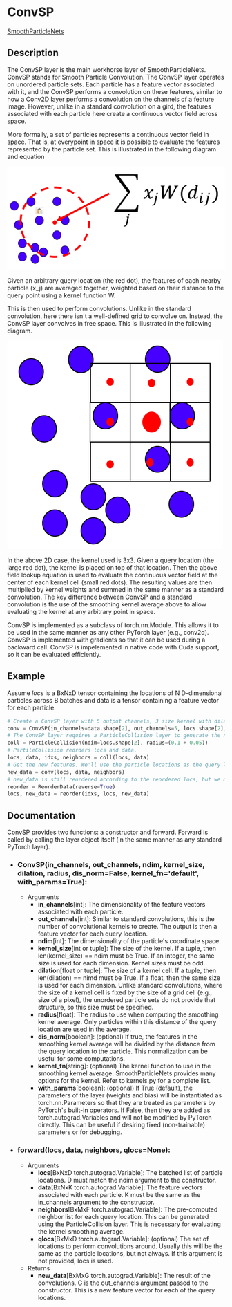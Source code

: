 # ConvSP

[SmoothParticleNets](https://cschenck.github.io/SmoothParticleNets)

## Description

The ConvSP layer is the main workhorse layer of SmoothParticleNets.
ConvSP stands for Smooth Particle Convolution.
The ConvSP layer operates on unordered particle sets.
Each particle has a feature vector associated with it, and the ConvSP performs a convolution on these features, similar to how a Conv2D layer performs a convolution on the channels of a feature image.
However, unlike in a standard convolution on a gird, the features associated with each particle here create a continuous vector field across space.

More formally, a set of particles represents a continuous vector field in space.
That is, at everypoint in space it is possible to evaluate the features represented by the particle set.
This is illustrated in the following diagram and equation

![](kernel_diagram.png)

Given an arbitrary query location (the red dot), the features of each nearby particle (x_j) are averaged together, weighted based on their distance to the query point using a kernel function W.

This is then used to perform convolutions.
Unlike in the standard convolution, here there isn't a well-defined grid to convolve on.
Instead, the ConvSP layer convolves in free space.
This is illustrated in the following diagram.

![](conv_diagram.png)

In the above 2D case, the kernel used is 3x3.
Given a query location (the large red dot), the kernel is placed on top of that location.
Then the above field lookup equation is used to evaluate the continuous vector field at the center of each kernel cell (small red dots).
The resulting values are then multiplied by kernel weights and summed in the same manner as a standard convolution.
The key difference between ConvSP and a standard convolution is the use of the smoothing kernel average above to allow evaluating the kernel at any arbitrary point in space.


ConvSP is implemented as a subclass of torch.nn.Module.
This allows it to be used in the same manner as any other PyTorch layer (e.g., conv2d).
ConvSP is implemented with gradients so that it can be used during a backward call.
ConvSP is impelemented in native code with Cuda support, so it can be evaluated efficiently.

## Example

Assume *locs* is a BxNxD tensor containing the locations of N D-dimensional particles across B batches and data is a tensor containing a feature vector for each particle.
```python
# Create a ConvSP layer with 5 output channels, 3 size kernel with dilation of 0.05, and a radius of 0.1.
conv = ConvSP(in_channels=data.shape[2], out_channels=5, locs.shape[2], kernel_size=3, dilation=0.05, radius=0.1, dis_norm=False, with_params=True, kernel_fn='spiky')
# The ConvSP layer requires a ParticleCollision layer to generate the neighbor list. The radius of the neighbor list should be the maximum distance a neighor of any kernel cell could be from the center of the kernel, which is radius + kernel_size/2*dilation.
coll = ParticleCollision(ndim=locs.shape[2], radius=(0.1 + 0.05))
# PartileCollision reorders locs and data.
locs, data, idxs, neighbors = coll(locs, data)
# Get the new features. We'll use the particle locations as the query locations, so we won't be passing anything for qlocs.
new_data = conv(locs, data, neighbors)
# new_data is still reordered according to the reordered locs, but we might want them in the original order.
reorder = ReorderData(reverse=True)
locs, new_data = reorder(idxs, locs, new_data)
```


## Documentation

ConvSP provides two functions: a constructor and forward.
Forward is called by calling the layer object itself (in the same manner as any standard PyTorch layer).

* ### ConvSP(in_channels, out_channels, ndim, kernel_size, dilation, radius, dis_norm=False, kernel_fn='default', with_params=True):
    * Arguments
        * **in_channels**[int]: The dimensionality of the feature vectors associated with each particle.
        * **out_channels**[int]: Similar to standard convolutions, this is the number of convolutional kernels to create. The output is then a feature vector for each query location.
        * **ndim**[int]: The dimensionality of the particle's coordinate space.
        * **kernel_size**[int or tuple]: The size of the kernel. If a tuple, then len(kernel_size) == ndim must be True. If an integer, the same size is used for each dimension. Kernel sizes must be odd.
        * **dilation**[float or tuple]: The size of a kernel cell. If a tuple, then len(dilation) == nimd must be True. If a float, then the same size is used for each dimension. Unlike standard convolutions, where the size of a kernel cell is fixed by the size of a grid cell (e.g., size of a pixel), the unordered particle sets do not provide that structure, so this size must be specified.
        * **radius**[float]: The radius to use when computing the smoothing kernel average. Only particles within this distance of the query location are used in the average.
        * **dis_norm**[boolean]: (optional) If true, the features in the smoothing kernel average will be divided by the distance from the query location to the particle. This normalization can be useful for some computations.
        * **kernel_fn**[string]: (optional) The kernel function to use in the smoothing kernel average. SmoothParticleNets provides many options for the kernel. Refer to kernels.py for a complete list.
        * **with_params**[boolean]: (optional) If True (default), the parameters of the layer (weights and bias) will be instantiated as torch.nn.Parameters so that they are treated as parameters by PyTorch's built-in operators. If False, then they are added as torch.autograd.Variables and will not be modified by PyTorch directly. This can be useful if desiring fixed (non-trainable) parameters or for debugging.

* ### forward(locs, data, neighbors, qlocs=None):
    * Arguments
        * **locs**[BxNxD torch.autograd.Variable]: The batched list of particle locations. D must match the ndim argument to the constructor.
        * **data**[BxNxK torch.autograd.Variable]: The feature vectors associated with each particle. K must be the same as the in_channels argument to the constructor. 
        * **neighbors**[BxMxF torch.autograd.Variable]: The pre-computed neighbor list for each query location. This can be generated using the ParticleCollision layer. This is necessary for evaluating the kernel smoothing average.
        * **qlocs**[BxMxD torch.autograd.Variable]: (optional) The set of locations to perform convolutions around. Usually this will be the same as the particle locations, but not always. If this argument is not provided, locs is used.
    * Returns
        * **new_data**[BxMxG torch.autograd.Variable]: The result of the convolutions. G is the out_channels argument passed to the constructor. This is a new feature vector for each of the query locations.

